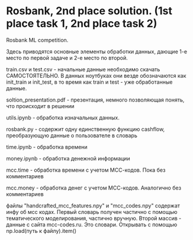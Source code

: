 # Rosbank, 2nd place solution. (1st place task 1, 2nd place task 2)
Rosbank ML competition.

Здесь приводятся основные элементы обработки данных, дающие 1-е место по первой задаче и 2-е место по второй.

train.csv и test.csv - начальные данные необходимо скачать САМОСТОЯТЕЛЬНО. В данных ноутбуках они везде обозначаются как init_train и init_test, в то время как train и test - уже обработанные данные.

soltion_presentation.pdf - презентация, немного позволяющая понять, что происходит в решении

utils.ipynb - обработка изначальных данных.

rosbank.py - содержит одну единственную функцию cashflow, преобразующую данные о пользователе в словарь

time.ipynb - обработка времени

money.ipynb - обработка денежной информации

mcc.time - обработка времени с учетом МСС-кодов. Пока без комментариев

mcc.money - обработка денег с учетом МСС-кодов. Аналогично без комментариев

файлы "handcrafted_mcc_features.npy" и "mcc_codes.npy" содержат инфу об мсс кодах. Первый словарь получен частично с помощью тематического моделирования, частично вручную. Второй массив - данные с сайта mcc-codes.ru. Это словари. Открывать с помощью np.load(путь к файлу).item()

